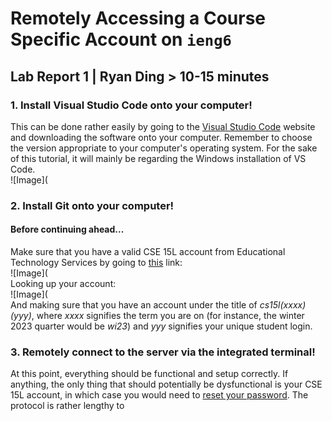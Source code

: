 # Remotely Accessing a Course Specific Account on `ieng6`  
## Lab Report 1 | Ryan Ding  > 10-15 minutes  
### 1. Install Visual Studio Code onto your computer!  
This can be done rather easily by going to the [Visual Studio Code](https://code.visualstudio.com/download) website and downloading the software onto your computer. Remember to choose the version appropriate to your computer's operating system. For the sake of this tutorial, it will mainly be regarding the Windows installation of VS Code.  
![Image](

### 2. Install Git onto your computer!

#### Before continuing ahead...  
Make sure that you have a valid CSE 15L account from Educational Technology Services by going to [this](https://sdacs.ucsd.edu/~icc/index.php) link:  
![Image](  
Looking up your account:  
![Image](  
And making sure that you have an account under the title of _cs15l(xxxx)(yyy)_, where _xxxx_ signifies the term you are on (for instance, the winter 2023 quarter would be _wi23_) and _yyy_ signifies your unique student login.   

### 3. Remotely connect to the server via the integrated terminal!  
At this point, everything should be functional and setup correctly. If anything, the only thing that should potentially be dysfunctional is your CSE 15L account, in which case you would need to [reset your password](). The protocol is rather lengthy to 


